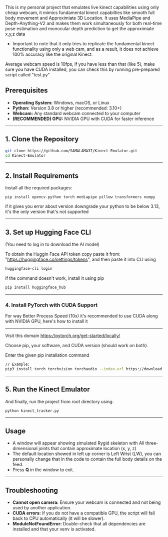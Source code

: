 This is my personal project that emulates live kinect capabilities using only cheap webcam, it mimics fundamental kinect 
capabilties like smooth full body movement and Approximiate 3D Location.
It uses MediaPipe and Depth-Anything-V2 and makes them work simultaneously for both real-time pose estimation and monocular depth prediction to get the approximiate x,y,z data

- Important to note that it only tries to replicate the fundamental kinect functionality using only a web cam, and as a result, it does not achieve 100% accuracy like the original Kinect.

Average webcam speed is 10fps, if you have less than that (like 5), make sure you have CUDA installed, you can check this by running pre-prepared script called "test.py"


## Prerequisites

- **Operating System:** Windows, macOS, or Linux
- **Python:** Version 3.8 or higher (recommended: 3.10+)
- **Webcam:** Any standard webcam connected to your computer
- **(RECOMMENDED) GPU:** NVIDIA GPU with CUDA for faster inference

---

## 1. Clone the Repository

```bash
git clone https://github.com/SAMALAMA37/Kinect-Emulator.git
cd Kinect-Emulator
```

---

## 2. Install Requirements

Install all the required packages:
```
pip install opencv-python torch mediapipe pillow transformers numpy
```
if it gives you error about version downgrade your python to be below 3.13, it's the only version that's not supported

---

## 3. Set up Hugging Face CLI
(You need to log in to download the AI model)

To obtain the Huggin Face API token copy paste it from: "https://huggingface.co/settings/tokens", and then paste it into CLI using


```bash
huggingface-cli login
```

if the command doesn't work, install it using pip
```bash
pip install huggingface_hub
```

---

### 4. Install PyTorch with CUDA Support

For way Better Process Speed (10x) it's recommended to use CUDA along with NVIDIA GPU, here's how to install it

---

Visit this domain https://pytorch.org/get-started/locally/

Choose pip, your software, and CUDA version (should work on both).

Enter the given pip installation command
```bash
// Example:
pip3 install torch torchvision torchaudio --index-url https://download.pytorch.org/whl/cu118
```

---

## 5. Run the Kinect Emulator

And finally, run the project from root directory using:

```bash
python kinect_tracker.py
```

---


Usage
---

- A window will appear showing simulated Rygid skeleton with All three-dimensional joints that contain approximate location (x, y, z)
- The default location showed in left up corner is Left Wrist (LW), you can personally change that in the code to contain the full body details on the feed.
- Press **Q** in the window to exit.


---

Troubleshooting
---

- **Cannot open camera:** Ensure your webcam is connected and not being used by another application.
- **CUDA errors:** If you do not have a compatible GPU, the script will fall back to CPU automatically (it will be slower).
- **ModuleNotFoundError:** Double-check that all dependencies are installed and that your venv is activated.
